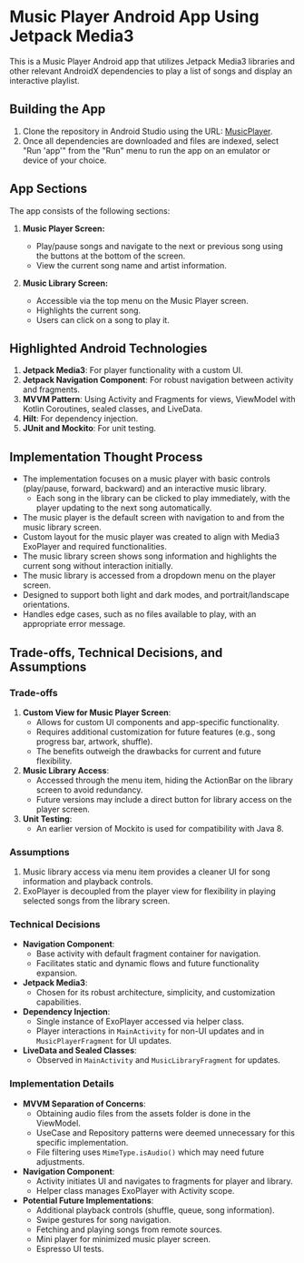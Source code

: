 # Music Player Android App Using Jetpack Media3

This is a Music Player Android app that utilizes Jetpack Media3 libraries and other relevant AndroidX dependencies to play a list of songs and display an interactive playlist.

## Building the App

1. Clone the repository in Android Studio using the URL: [MusicPlayer](https://github.com/nazlishahi/MusicPlayer.git).
2. Once all dependencies are downloaded and files are indexed, select "Run 'app'" from the "Run" menu to run the app on an emulator or device of your choice.

## App Sections

The app consists of the following sections:

1. **Music Player Screen:**
    - Play/pause songs and navigate to the next or previous song using the buttons at the bottom of the screen.
    - View the current song name and artist information.

2. **Music Library Screen:**
    - Accessible via the top menu on the Music Player screen.
    - Highlights the current song.
    - Users can click on a song to play it.

## Highlighted Android Technologies

1. **Jetpack Media3**: For player functionality with a custom UI.
2. **Jetpack Navigation Component**: For robust navigation between activity and fragments.
3. **MVVM Pattern**: Using Activity and Fragments for views, ViewModel with Kotlin Coroutines, sealed classes, and LiveData.
4. **Hilt**: For dependency injection.
5. **JUnit and Mockito**: For unit testing.

## Implementation Thought Process

- The implementation focuses on a music player with basic controls (play/pause, forward, backward) and an interactive music library.
    - Each song in the library can be clicked to play immediately, with the player updating to the next song automatically.
- The music player is the default screen with navigation to and from the music library screen.
- Custom layout for the music player was created to align with Media3 ExoPlayer and required functionalities.
- The music library screen shows song information and highlights the current song without interaction initially.
- The music library is accessed from a dropdown menu on the player screen.
- Designed to support both light and dark modes, and portrait/landscape orientations.
- Handles edge cases, such as no files available to play, with an appropriate error message.

## Trade-offs, Technical Decisions, and Assumptions

### Trade-offs
1. **Custom View for Music Player Screen**:
    - Allows for custom UI components and app-specific functionality.
    - Requires additional customization for future features (e.g., song progress bar, artwork, shuffle).
    - The benefits outweigh the drawbacks for current and future flexibility.
2. **Music Library Access**:
    - Accessed through the menu item, hiding the ActionBar on the library screen to avoid redundancy.
    - Future versions may include a direct button for library access on the player screen.
3. **Unit Testing**:
    - An earlier version of Mockito is used for compatibility with Java 8.

### Assumptions
1. Music library access via menu item provides a cleaner UI for song information and playback controls.
2. ExoPlayer is decoupled from the player view for flexibility in playing selected songs from the library screen.

### Technical Decisions
- **Navigation Component**:
    - Base activity with default fragment container for navigation.
    - Facilitates static and dynamic flows and future functionality expansion.
- **Jetpack Media3**:
    - Chosen for its robust architecture, simplicity, and customization capabilities.
- **Dependency Injection**:
    - Single instance of ExoPlayer accessed via helper class.
    - Player interactions in `MainActivity` for non-UI updates and in `MusicPlayerFragment` for UI updates.
- **LiveData and Sealed Classes**:
    - Observed in `MainActivity` and `MusicLibraryFragment` for updates.

### Implementation Details

- **MVVM Separation of Concerns**:
    - Obtaining audio files from the assets folder is done in the ViewModel.
    - UseCase and Repository patterns were deemed unnecessary for this specific implementation.
    - File filtering uses `MimeType.isAudio()` which may need future adjustments.
- **Navigation Component**:
    - Activity initiates UI and navigates to fragments for player and library.
    - Helper class manages ExoPlayer with Activity scope.
- **Potential Future Implementations**:
    - Additional playback controls (shuffle, queue, song information).
    - Swipe gestures for song navigation.
    - Fetching and playing songs from remote sources.
    - Mini player for minimized music player screen.
    - Espresso UI tests.
